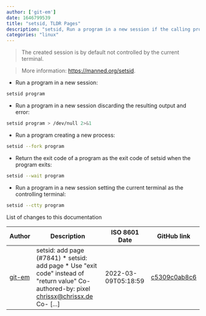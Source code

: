 ```yaml
---
author: ['git-em']
date: 1646799539
title: "setsid, TLDR Pages"
description: "setsid, Run a program in a new session if the calling process is not a process group leader."
categories: "linux"
---
```

> The created session is by default not controlled by the current terminal.

> More information: <https://manned.org/setsid>.

- Run a program in a new session:

```bash
setsid program
```

- Run a program in a new session discarding the resulting output and error:

```bash
setsid program > /dev/null 2>&1
```

- Run a program creating a new process:

```bash
setsid --fork program
```

- Return the exit code of a program as the exit code of setsid when the program exits:

```bash
setsid --wait program
```

- Run a program in a new session setting the current terminal as the controlling terminal:

```bash
setsid --ctty program
```
List of changes to this documentation


Author | Description | ISO 8601 Date | GitHub link
------|-----|-----|-----
[git-em](mailto:56173216+git-em@users.noreply.github.com) | setsid: add page (#7841) * setsid: add page * Use "exit code" instead of "return value" Co-authored-by: pixel <chrissx@chrissx.de> Co- [...] | 2022-03-09T05:18:59 | [c5309c0ab8c6](https://github.com/tldr-pages/tldr/commit/c5309c0ab8c68e949994ae1189543b895c6f30ef)

